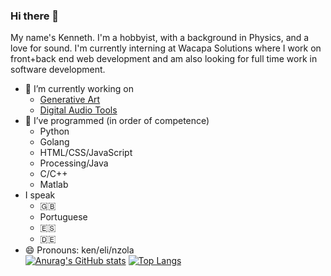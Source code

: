 ### Hi there 👋

<!--
**kendfss/kendfss** is a ✨ _special_ ✨ repository because its `README.md` (this file) appears on your GitHub profile.

Here are some ideas to get you started:

- 👯 I’m looking to collaborate on ...
- 🤔 I’m looking for help with ...
- 💬 Ask me about ...
- 📫 How to reach me: ...
- ⚡ Fun fact: ...
- 🌱 I’m currently learning 
-->
My name's Kenneth. I'm a hobbyist, with a background in Physics, and a love for sound. I'm currently interning at Wacapa Solutions where I work on front+back end web development and am also looking for full time work in software development.

- :hammer: I’m currently working on  
    - [Generative Art](https://github.com/kendfss/processing)
    - [Digital Audio Tools](https://github.com/kendfss/monomaker)
- :school_satchel: I’ve programmed (in order of competence)
    - Python    
    - Golang
    - HTML/CSS/JavaScript  
    - Processing/Java
    - C/C++  
    - Matlab  
- I speak
    - :gb:
    - Portuguese
    - :es:
    - :de:
- 😄 Pronouns: ken/eli/nzola  
[![Anurag's GitHub stats](https://github-readme-stats.vercel.app/api?username=kendfss)](https://github.com/anuraghazra/github-readme-stats)
[![Top Langs](https://github-readme-stats.vercel.app/api/top-langs/?username=kendfss)](https://github.com/anuraghazra/github-readme-stats)
    

